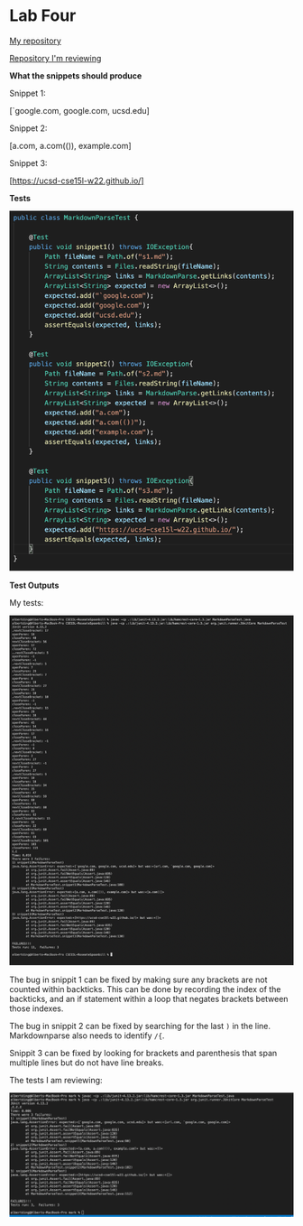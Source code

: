 # Lab Four

[My repository](https://github.com/AlbertXDing/CSE15L-RoseateSpoonbill)

[Repository I'm reviewing](https://github.com/AlbertXDing/markdown-parse) 

**What the snippets should produce**

Snippet 1:

[`google.com, google.com, ucsd.edu]

Snippet 2:

[a.com, a.com(()), example.com]

Snippet 3:

[https://ucsd-cse15l-w22.github.io/]

**Tests**

![Image](tests.png)

**Test Outputs**

My tests:

![Image](mytests.png)

The bug in snippit 1 can be fixed by making sure any brackets are not counted within backticks. This can be done by recording the index of the backticks, and an if statement within a loop that negates brackets between those indexes.

The bug in snippit 2 can be fixed by searching for the last `)` in the line. Markdownparse also needs to identify `/{`.

Snippit 3 can be fixed by looking for brackets and parenthesis that span multiple lines but do not have line breaks.

The tests I am reviewing:

![Image](review.png)